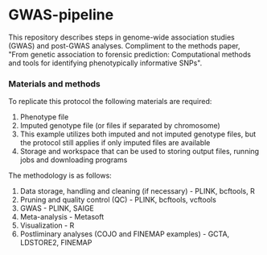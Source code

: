 # GWAS-pipeline

This repository describes steps in genome-wide association studies (GWAS) and post-GWAS analyses.  Compliment to the methods paper, "From genetic association to forensic prediction: Computational methods and tools for identifying phenotypically informative SNPs".

### Materials and methods

To replicate this protocol the following materials are required:

1. Phenotype file
2. Imputed genotype file (or files if separated by chromosome)
3. This example utilizes both imputed and not imputed genotype files, but the protocol still applies if only imputed files are available
4. Storage and workspace that can be used to storing output files, running jobs and downloading programs

The methodology is as follows:

1. Data storage, handling and cleaning (if necessary) - PLINK, bcftools, R
2. Pruning and quality control (QC) - PLINK, bcftools, vcftools
3. GWAS - PLINK, SAIGE
4. Meta-analysis - Metasoft
5. Visualization - R
6. Postliminary analyses (COJO and FINEMAP examples) - GCTA, LDSTORE2, FINEMAP
